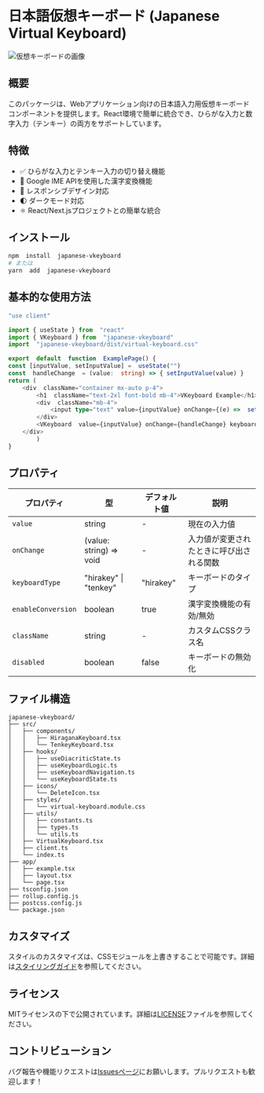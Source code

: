 # 日本語仮想キーボード (Japanese Virtual Keyboard)
![仮想キーボードの画像](https://imgur.com/mCffSGJ.png)


## 概要
このパッケージは、Webアプリケーション向けの日本語入力用仮想キーボードコンポーネントを提供します。React環境で簡単に統合でき、ひらがな入力と数字入力（テンキー）の両方をサポートしています。

## 特徴
- ✅ ひらがな入力とテンキー入力の切り替え機能
- 🔄 Google IME APIを使用した漢字変換機能
- 📱 レスポンシブデザイン対応
- 🌓 ダークモード対応
- ⚛️ React/Next.jsプロジェクトとの簡単な統合

## インストール
```bash
npm  install  japanese-vkeyboard
# または
yarn  add  japanese-vkeyboard
```
## 基本的な使用方法

```ts
"use client"

import { useState } from  "react"
import { VKeyboard } from  "japanese-vkeyboard"
import  "japanese-vkeyboard/dist/virtual-keyboard.css"

export  default  function  ExamplePage() {
const [inputValue, setInputValue] =  useState("")
const  handleChange  = (value:  string) => { setInputValue(value) }
return (
	<div  className="container mx-auto p-4">
		<h1  className="text-2xl font-bold mb-4">VKeyboard Example</h1>
		<div  className="mb-4">
			<input type="text" value={inputValue} onChange={(e) =>  setInputValue(e.target.value)} className="w-full p-2 border border-gray-300 rounded" placeholder="Input will appear here" />
		</div>
		<VKeyboard  value={inputValue} onChange={handleChange} keyboardType="hirakey"  enableConversion={true} />
	</div>
		)
}
```

## プロパティ
| プロパティ | 型 | デフォルト値 | 説明 |
|------------|------|--------------|------|
| `value` | string | - | 現在の入力値 |
| `onChange` | (value: string) => void | - | 入力値が変更されたときに呼び出される関数 |
| `keyboardType` | "hirakey" \| "tenkey" | "hirakey" | キーボードのタイプ |
| `enableConversion` | boolean | true | 漢字変換機能の有効/無効 |
| `className` | string | - | カスタムCSSクラス名 |
| `disabled` | boolean | false | キーボードの無効化 |

## ファイル構造

```
japanese-vkeyboard/
├── src/
│   ├── components/
│   │   ├── HiraganaKeyboard.tsx
│   │   └── TenkeyKeyboard.tsx
│   ├── hooks/
│   │   ├── useDiacriticState.ts
│   │   ├── useKeyboardLogic.ts
│   │   ├── useKeyboardNavigation.ts
│   │   └── useKeyboardState.ts
│   ├── icons/
│   │   └── DeleteIcon.tsx
│   ├── styles/
│   │   └── virtual-keyboard.module.css
│   ├── utils/
│   │   ├── constants.ts
│   │   ├── types.ts
│   │   └── utils.ts
│   ├── VirtualKeyboard.tsx
│   ├── client.ts
│   └── index.ts
├── app/
│   ├── example.tsx
│   ├── layout.tsx
│   └── page.tsx
├── tsconfig.json
├── rollup.config.js
├── postcss.config.js
└── package.json
```

## カスタマイズ
スタイルのカスタマイズは、CSSモジュールを上書きすることで可能です。詳細は[スタイリングガイド](./STYLING.md)を参照してください。
## ライセンス
MITライセンスの下で公開されています。詳細は[LICENSE](./LICENSE)ファイルを参照してください。
## コントリビューション
バグ報告や機能リクエストは[Issuesページ](https://github.com/k-noguchi0502/japanese-vkeyboard/issues)にお願いします。プルリクエストも歓迎します！